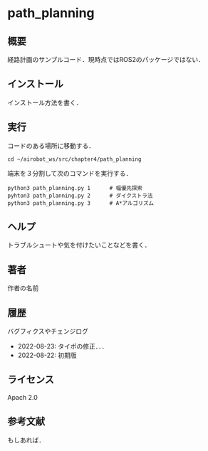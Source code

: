 # path_planning
## 概要
経路計画のサンプルコード．現時点ではROS2のパッケージではない．

## インストール
インストール方法を書く．

## 実行
コードのある場所に移動する．
~~~
cd ~/airobot_ws/src/chapter4/path_planning
~~~
端末を３分割して次のコマンドを実行する．
~~~
python3 path_planning.py 1      # 幅優先探索
pyhton3 path_planning.py 2      # ダイクストラ法
python3 path_planning.py 3      # A*アルゴリズム
~~~

## ヘルプ
トラブルシュートや気を付けたいことなどを書く．
　　
## 著者
作者の名前

## 履歴
バグフィクスやチェンジログ
- 2022-08-23: タイポの修正．．．
- 2022-08-22: 初期版

## ライセンス
Apach 2.0 

## 参考文献
もしあれば．
